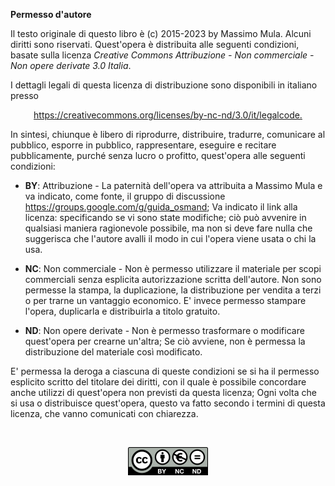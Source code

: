 **Permesso d'autore**

Il testo originale di questo libro è (c) 2015-2023 by Massimo Mula. Alcuni diritti sono riservati.
Quest'opera è distribuita alle seguenti condizioni, basate sulla licenza *Creative Commons Attribuzione - Non commerciale - Non opere derivate 3.0 Italia*.

I dettagli legali di questa licenza di distribuzione sono disponibili in italiano presso

<p align="center"><a href="https://creativecommons.org/licenses/by-nc-nd/3.0/it/legalcode">https://creativecommons.org/licenses/by-nc-nd/3.0/it/legalcode.</a></p>


In sintesi, chiunque è libero di riprodurre, distribuire, tradurre, comunicare al pubblico, esporre in pubblico, rappresentare, eseguire e recitare pubblicamente, purché senza lucro o profitto, quest'opera alle seguenti condizioni:

   * **BY**: Attribuzione - La paternità dell'opera va attribuita a Massimo Mula e va indicato, come fonte, il gruppo di discussione https://groups.google.com/g/guida_osmand; Va indicato il link alla licenza: specificando se vi sono state modifiche; ciò può avvenire in qualsiasi maniera ragionevole possibile, ma non si deve fare nulla che suggerisca che l'autore avalli il modo in cui l'opera viene usata o chi la usa.
* **NC**: Non commerciale - Non è permesso utilizzare il materiale per scopi commerciali senza esplicita autorizzazione scritta dell'autore. Non sono permesse la stampa, la duplicazione, la distribuzione per vendita a terzi o per trarne un vantaggio economico. E' invece permesso stampare l'opera, duplicarla e distribuirla a titolo gratuito.

* **ND**: Non opere derivate - Non è permesso trasformare o modificare quest'opera per crearne un'altra; Se ciò avviene, non è permessa la distribuzione del materiale così modificato.

E' permessa la deroga a ciascuna di queste condizioni se si ha il permesso esplicito scritto del titolare dei diritti, con il quale è possibile concordare anche utilizzi di quest'opera non previsti da questa licenza; Ogni volta che si usa o distribuisce quest'opera, questo va fatto secondo i termini di questa licenza, che vanno comunicati con chiarezza.

<br>
<p align="center">
<img src="CC-BY.png">
</p>
